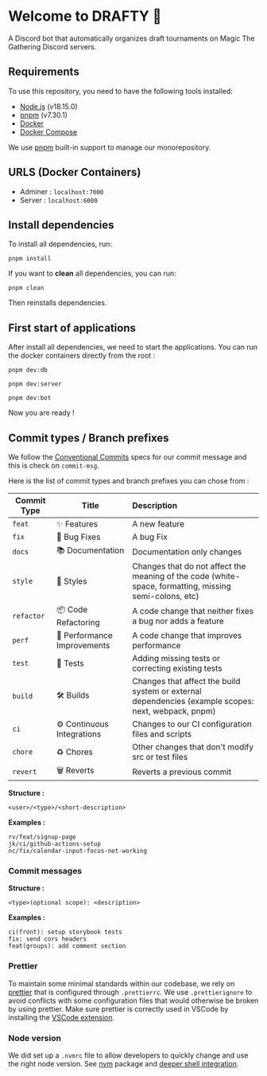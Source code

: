 # Welcome to DRAFTY 🤖

A Discord bot that automatically organizes draft tournaments on Magic The Gathering Discord servers.

## Requirements

To use this repository, you need to have the following tools installed:

- [Node.js](https://nodejs.org/en/) (v18.15.0)
- [pnpm](https://pnpm.io/installation) (v7.30.1)
- [Docker](https://docs.docker.com/get-docker/)
- [Docker Compose](https://docs.docker.com/compose/install/)

We use [pnpm](https://pnpm.io/workspaces) built-in support to manage our monorepository.

## URLS (Docker Containers)

- Adminer : `localhost:7000`
- Server : `localhost:6000`

## Install dependencies

To install all dependencies, run:

```
pnpm install
```

If you want to **clean** all dependencies, you can run:

```
pnpm clean
```

Then reinstalls dependencies.

## First start of applications

After install all dependencies, we need to start the applications.
You can run the docker containers directly from the root :

```
pnpm dev:db
```

```
pnpm dev:server
```

```
pnpm dev:bot
```

Now you are ready !

## Commit types / Branch prefixes

We follow the [Conventional Commits](https://www.conventionalcommits.org/en/v1.0.0/) specs for our commit message and this is check on `commit-msg`.

Here is the list of commit types and branch prefixes you can chose from :

| Commit Type | Title                       | Description                                                                                            |
| ----------- | --------------------------- | :----------------------------------------------------------------------------------------------------- |
| `feat`      | ✨ Features                 | A new feature                                                                                          |
| `fix`       | 🐛 Bug Fixes                | A bug Fix                                                                                              |
| `docs`      | 📚 Documentation            | Documentation only changes                                                                             |
| `style`     | 💎 Styles                   | Changes that do not affect the meaning of the code (white-space, formatting, missing semi-colons, etc) |
| `refactor`  | 📦 Code Refactoring         | A code change that neither fixes a bug nor adds a feature                                              |
| `perf`      | 🚀 Performance Improvements | A code change that improves performance                                                                |
| `test`      | 🚨 Tests                    | Adding missing tests or correcting existing tests                                                      |
| `build`     | 🛠 Builds                    | Changes that affect the build system or external dependencies (example scopes: next, webpack, pnpm)    |
| `ci`        | ⚙️ Continuous Integrations  | Changes to our CI configuration files and scripts                                                      |
| `chore`     | ♻️ Chores                   | Other changes that don't modify src or test files                                                      |
| `revert`    | 🗑 Reverts                   | Reverts a previous commit                                                                              |

**Structure :**

```
<user>/<type>/<short-description>
```

**Examples :**

```
rv/feat/signup-page
jk/ci/github-actions-setup
nc/fix/calendar-input-focus-not-working
```

### Commit messages

**Structure :**

```
<type>(optional scope): <description>
```

**Examples :**

```
ci(front): setup storybook tests
fix: send cors headers
feat(groups): add comment section
```

### Prettier

To maintain some minimal standards within our codebase, we rely on [prettier](https://prettier.io/) that is configured through `.prettierrc`. We use `.prettierignore` to avoid conflicts with some configuration files that would otherwise be broken by using prettier. Make sure prettier is correctly used in VSCode by installing the [VSCode extension](https://marketplace.visualstudio.com/items?itemName=esbenp.prettier-vscode).

### Node version

We did set up a `.nvmrc` file to allow developers to quickly change and use the right node version. See [nvm](https://github.com/nvm-sh/nvm) package and [deeper shell integration](https://github.com/nvm-sh/nvm#deeper-shell-integration).

